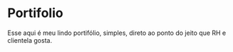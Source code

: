 # Portifolio
Esse aqui é meu lindo portifólio, simples, direto ao ponto do jeito que RH e clientela gosta.

